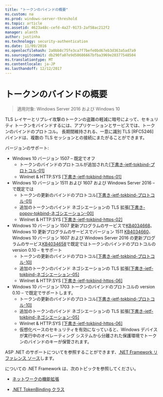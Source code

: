 ```yaml
---
title: "トークンのバインドの概要"
ms.custom: na
ms.prod: windows-server-threshold
ms.topic: article
ms.assetid: 4623a48c-cefd-4a27-9173-2af58ac212f2
manager: alanth
author: justinha
ms.technology: security-authentication
ms.date: 11/09/2016
ms.openlocfilehash: 2a0bb8c75fe3ca7f7befe0bd67eb3d363a5ad7a9
ms.sourcegitcommit: db290fa07e9d50686667bfba3969e20377548504
ms.translationtype: MT
ms.contentlocale: ja-JP
ms.lasthandoff: 12/12/2017
---
```

# <a name="introducing-token-binding"></a>トークンのバインドの概要

>適用対象: Windows Server 2016 および Windows 10

TLS レイヤーとリプレイ攻撃のトークンの盗難の軽減に暗号によって、セキュリティ トークンをバインドするには、アプリケーションとサービスでは、トークンのバインドのプロトコル。 長期間維持される、一意に識別 TLS [RFC5246] バインドは、複数の TLS セッションとの接続にまたがることができます。

バージョンのサポート:

- Windows 10 バージョン 1507 – 既定でオフ
    - トークンのバインドのプロトコルが追加された[[下書き-ietf-tokbind-プロトコル-01]](https://datatracker.ietf.org/doc/draft-ietf-tokbind-protocol/01/)
    - WinInet & HTTP.SYS [[下書き-ietf-tokbind-https-01]](https://datatracker.ietf.org/doc/draft-ietf-tokbind-https/01/)
- Windows 10 バージョン 1511 および 1607 および Windows Server 2016 – で既定では
    - トークンの更新のバインドのプロトコル[[下書き-ietf-tokbind-プロトコル-01]](https://datatracker.ietf.org/doc/draft-ietf-tokbind-protocol/01/)
    - 追加のトークンのバインド ネゴシエーションの TLS 拡張[[下書き-popov-tokbind-ネゴシエーション-00]](https://tools.ietf.org/html/draft-popov-tokbind-negotiation-00)
    - WinInet & HTTP.SYS [[下書き-ietf-tokbind-https-02]](https://datatracker.ietf.org/doc/draft-ietf-tokbind-https/02/)
- Windows 10 バージョン 1507 更新プログラムのサービスで[KB4034668](https://support.microsoft.com/kb/KB4034668)、Windows 10 更新プログラムのサービスでバージョン 1511 [KB4034660](https://support.microsoft.com/kb/KB4034660)、Windows 10 バージョン 1607 および Windows Server 2016 の更新プログラムのサービス[KB4034658](https://support.microsoft.com/kb/KB4034658)で既定ではトークンのバインドのプロトコルの version 0.10 – をサポート
    - トークンの更新のバインドのプロトコル[[下書き-ietf-tokbind-プロトコル-10]](https://datatracker.ietf.org/doc/draft-ietf-tokbind-protocol/10/)
    - 追加のトークンのバインド ネゴシエーションの TLS 拡張[[下書き-ietf-tokbind-ネゴシエーション-05]](https://tools.ietf.org/html/draft-ietf-tokbind-negotiation-05)
    - WinInet & HTTP.SYS [[下書き-ietf-tokbind-https-06]](https://datatracker.ietf.org/doc/draft-ietf-tokbind-https/06/)
- Windows 10 バージョン 1703 トークンのバインドのプロトコルの version 0.10 – で既定でサポートします。
    - トークンの更新のバインドのプロトコル[[下書き-ietf-tokbind-プロトコル-10]](https://datatracker.ietf.org/doc/draft-ietf-tokbind-protocol/10/)
    - 追加のトークンのバインド ネゴシエーションの TLS 拡張[[下書き-ietf-tokbind-ネゴシエーション-05]](https://tools.ietf.org/html/draft-ietf-tokbind-negotiation-05)
    - WinInet & HTTP.SYS [[下書き-ietf-tokbind-https-06]](https://datatracker.ietf.org/doc/draft-ietf-tokbind-https/06/)
    - 仮想化ベースのセキュリティを有効になっていると、Windows デバイスが実行中のオペレーティング システムから分離された保護環境でトークンのバインドのキーが保管されます。

ASP .NET のサポートについてを参照することができます、[.NET Framework リファレンス ソース](https://referencesource.microsoft.com/#System.Web/ITlsTokenBindingInfo.cs,4a5e5668f5c31170)します。 

についての .NET Framework は、次のトピックを参照してください。

- [ネットワークの機能拡張](https://blogs.msdn.microsoft.com/dotnet/2015/11/30/net-framework-4-6-1-is-now-available/#networking)

- [.NET TokenBinding クラス](https://msdn.microsoft.com/library/system.security.authentication.extendedprotection.tokenbinding.aspx)
